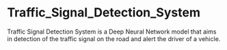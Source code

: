 # Traffic_Signal_Detection_System
Traffic Signal Detection System is a Deep Neural Network model that aims in detection of the traffic signal on the road and alert the driver of a vehicle.
